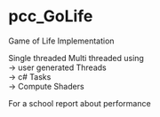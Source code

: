 # pcc_GoLife
Game of Life Implementation

Single threaded
Multi threaded using\
  -> user generated Threads\
  -> c# Tasks\
  -> Compute Shaders
  
 For a school report about performance

